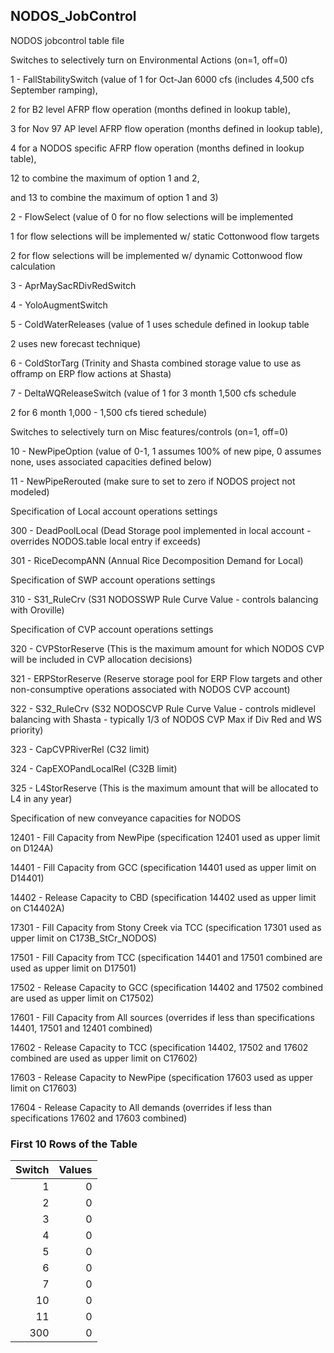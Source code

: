## NODOS_JobControl
NODOS jobcontrol table file



Switches to selectively turn on Environmental Actions (on=1, off=0)

1 - FallStabilitySwitch (value of 1 for Oct-Jan 6000 cfs (includes 4,500 cfs September ramping),

2 for B2 level AFRP flow operation (months defined in lookup table),

3 for Nov 97 AP level AFRP flow operation (months defined in lookup table),

4 for a NODOS specific AFRP flow operation (months defined in lookup table),

12 to combine the maximum of option 1 and 2,

and 13 to combine the maximum of option 1 and 3)

2 - FlowSelect (value of 0 for no flow selections will be implemented

1 for flow selections will be implemented w/ static Cottonwood flow targets

2 for flow selections will be implemented w/ dynamic Cottonwood flow calculation

3 - AprMaySacRDivRedSwitch

4 - YoloAugmentSwitch

5 - ColdWaterReleases (value of 1 uses schedule defined in lookup table

2 uses new forecast technique)

6 - ColdStorTarg (Trinity and Shasta combined storage value to use as offramp on ERP flow actions at Shasta)

7 - DeltaWQReleaseSwitch (value of 1 for 3 month 1,500 cfs schedule

2 for 6 month 1,000 - 1,500 cfs tiered schedule)

Switches to selectively turn on Misc features/controls (on=1, off=0)

10 - NewPipeOption (value of 0-1, 1 assumes 100% of new pipe, 0 assumes none, uses associated capacities defined below)

11 - NewPipeRerouted (make sure to set to zero if NODOS project not modeled)

Specification of Local account operations settings

300 - DeadPoolLocal (Dead Storage pool implemented in local account - overrides NODOS.table local entry if exceeds)

301 - RiceDecompANN (Annual Rice Decomposition Demand for Local)

Specification of SWP account operations settings

310 - S31_RuleCrv (S31 NODOSSWP Rule Curve Value - controls balancing with Oroville)

Specification of CVP account operations settings

320 - CVPStorReserve (This is the maximum amount for which NODOS CVP will be included in CVP allocation decisions)

321 - ERPStorReserve (Reserve storage pool for ERP Flow targets and other non-consumptive operations associated with NODOS CVP account)

322 - S32_RuleCrv (S32 NODOSCVP Rule Curve Value - controls midlevel balancing with Shasta - typically 1/3 of NODOS CVP Max if Div Red and WS priority)

323 - CapCVPRiverRel (C32 limit)

324 - CapEXOPandLocalRel (C32B limit)

325 - L4StorReserve (This is the maximum amount that will be allocated to L4 in any year)

Specification of new conveyance capacities for NODOS

12401 - Fill Capacity from NewPipe (specification 12401 used as upper limit on D124A)

14401 - Fill Capacity from GCC (specification 14401 used as upper limit on D14401)

14402 - Release Capacity to CBD (specification 14402 used as upper limit on C14402A)

17301 - Fill Capacity from Stony Creek via TCC (specification 17301 used as upper limit on C173B_StCr_NODOS)

17501 - Fill Capacity from TCC (specification 14401 and 17501 combined are used as upper limit on D17501)

17502 - Release Capacity to GCC (specification 14402 and 17502 combined are used as upper limit on C17502)

17601 - Fill Capacity from All sources (overrides if less than specifications 14401, 17501 and 12401 combined)

17602 - Release Capacity to TCC (specification 14402, 17502 and 17602 combined are used as upper limit on C17602)

17603 - Release Capacity to NewPipe (specification 17603 used as upper limit on C17603)

17604 - Release Capacity to All demands (overrides if less than specifications 17602 and 17603 combined)

### First 10 Rows of the Table
|   Switch |   Values |
|---------:|---------:|
|        1 |        0 |
|        2 |        0 |
|        3 |        0 |
|        4 |        0 |
|        5 |        0 |
|        6 |        0 |
|        7 |        0 |
|       10 |        0 |
|       11 |        0 |
|      300 |        0 |